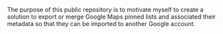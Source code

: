 The purpose of this public repository is to motivate myself to create a solution to export or merge Google Maps pinned lists and associated their metadata so that they can be imported to another Google account.